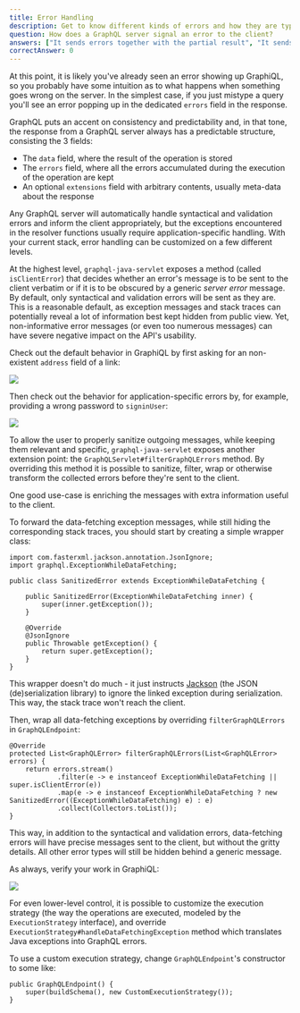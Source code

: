 ```yaml
---
title: Error Handling
description: Get to know different kinds of errors and how they are typically handled with GraphQL
question: How does a GraphQL server signal an error to the client?
answers: ["It sends errors together with the partial result", "It sends errors instead of the result", "It sends an HTTP error code", "It sends null as the result"]
correctAnswer: 0
---
```


At this point, it is likely you've already seen an error showing up GraphiQL, so you probably have some intuition as to what happens when something goes wrong on the server. In the simplest case, if you just mistype a query you'll see an error popping up in the dedicated `errors` field in the response.

GraphQL puts an accent on consistency and predictability and, in that tone, the response from a GraphQL server always has a predictable structure, consisting the 3 fields:

* The `data` field, where the result of the operation is stored
* The `errors` field, where all the errors accumulated during the execution of the operation are kept
* An optional `extensions` field with arbitrary contents, usually meta-data about the response

Any GraphQL server will automatically handle syntactical and validation errors and inform the client appropriately, but the exceptions encountered in the resolver functions usually require application-specific handling. With your current stack, error handling can be customized on a few different levels.

At the highest level, `graphql-java-servlet` exposes a method (called `isClientError`) that decides whether an error's message is to be sent to the client verbatim or if it is to be obscured by a generic *server error* message. By default, only syntactical and validation errors will be sent as they are. This is a reasonable default, as exception messages and stack traces can potentially reveal a lot of information best kept hidden from public view. Yet, non-informative error messages (or even too numerous messages) can have severe negative impact on the API's usability.

Check out the default behavior in GraphiQL by first asking for an non-existent `address` field of a link:

![](http://i.imgur.com/ov6c4eQ.png)

Then check out the behavior for application-specific errors by, for example, providing a wrong password to `signinUser`:

![](http://i.imgur.com/fskuAah.png)

To allow the user to properly sanitize outgoing messages, while keeping them relevant and specific, `graphql-java-servlet` exposes another extension point: the `GraphQLServlet#filterGraphQLErrors` method. By overriding this method it is possible to sanitize, filter, wrap or otherwise transform the collected errors before they're sent to the client.

One good use-case is enriching the messages with extra information useful to the client.

<Instruction>

To forward the data-fetching exception messages, while still hiding the corresponding stack traces, you should start by creating a simple wrapper class:

```java(path=".../hackernews-graphql-java/src/main/java/com/howtographql/hackernews/SanitizedError.java")
import com.fasterxml.jackson.annotation.JsonIgnore;
import graphql.ExceptionWhileDataFetching;

public class SanitizedError extends ExceptionWhileDataFetching {
    
    public SanitizedError(ExceptionWhileDataFetching inner) {
        super(inner.getException());
    }

    @Override
    @JsonIgnore
    public Throwable getException() {
        return super.getException();
    }
}
```

</Instruction>

This wrapper doesn't do much - it just instructs [Jackson](https://github.com/FasterXML/jackson) (the JSON (de)serialization library) to ignore the linked exception during serialization. This way, the stack trace won't reach the client.

<Instruction>

Then, wrap all data-fetching exceptions by overriding `filterGraphQLErrors` in `GraphQLEndpoint`:

```java(path=".../hackernews-graphql-java/src/main/java/com/howtographql/hackernews/GraphQLEndpoint.java")
@Override
protected List<GraphQLError> filterGraphQLErrors(List<GraphQLError> errors) {
    return errors.stream()
            .filter(e -> e instanceof ExceptionWhileDataFetching || super.isClientError(e))
            .map(e -> e instanceof ExceptionWhileDataFetching ? new SanitizedError((ExceptionWhileDataFetching) e) : e)
            .collect(Collectors.toList());
}
```

</Instruction>

This way, in addition to the syntactical and validation errors, data-fetching errors will have precise messages sent to the client, but without the gritty details. All other error types will still be hidden behind a generic message.

As always, verify your work in GraphiQL:

![](http://i.imgur.com/aiH4DcK.png)

For even lower-level control, it is possible to customize the execution strategy (the way the operations are executed, modeled by the `ExecutionStrategy` interface), and  override `ExecutionStrategy#handleDataFetchingException` method which translates Java exceptions into GraphQL errors.

To use a custom execution strategy, change `GraphQLEndpoint`'s constructor to some like:

```java(nocopy)
public GraphQLEndpoint() {
    super(buildSchema(), new CustomExecutionStrategy());
} 
```
